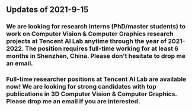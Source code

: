 ## Updates of 2021-9-15

### We are looking for research interns (PhD/master students) to work on Computer Vision & Computer Graphics research projects at Tencent AI Lab anytime through the year of 2021-2022. The position requires full-time working for at least 6 months in Shenzhen, China. Please don't hesitate to drop me an email. 

### Full-time researcher positions at Tencent AI Lab are available now! We are looking for strong candidates with top publications in 3D Computer Vision & Computer Graphics. Please drop me an email if you are interested. 


